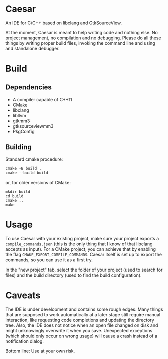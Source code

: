 # Caesar

An IDE for C/C++ based on libclang and GtkSourceView.

At the moment, Caesar is meant to help writing code and nothing else.
No project management, no compilation and no debugging.
Please do all these things by writing proper build files, invoking the command line and using and standalone debugger.

# Build

## Dependencies

* A compiler capable of C++11
* CMake
* libclang
* libllvm
* gtkmm3
* gtksourceviewmm3
* PkgConfig

## Building

Standard cmake procedure:

```
cmake -B build .
cmake --build build
```

or, for older versions of CMake:

```
mkdir build
cd build
cmake ..
make
```

# Usage

To use Caesar with your existing project, make sure your project exports a `compile_commands.json`
(this is the only thing that I know of that libclang accepts as input).
For a CMake project, you can achieve that by enabling the flag `CMAKE_EXPORT_COMPILE_COMMANDS`.
Caesar itself is set up to export the commands, so you can use it as a first try.

In the "new project" tab, select the folder of your project (used to search for files) and the build directory
(used to find the build configuration).


# Caveats

The IDE is under development and contains some rough edges.
Many things that are supposed to work automatically at a later stage still require manual interaction, like
requesting code completions and updating the directory tree.
Also, the IDE does not notice when an open file changed on disk and might unknowingly overwrite it when you save.
Unexpected exceptions (which should only occur on wrong usage) will cause a crash instead of a notification dialog.

Bottom line: Use at your own risk.


